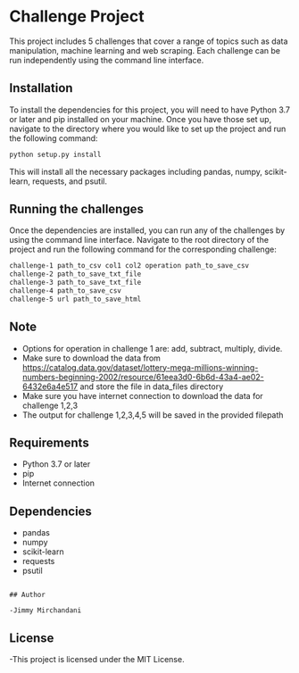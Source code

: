 # Challenge Project

This project includes 5 challenges that cover a range of topics such as data manipulation, machine learning and web scraping. Each challenge can be run independently using the command line interface.

## Installation

To install the dependencies for this project, you will need to have Python 3.7 or later and pip installed on your machine. Once you have those set up, navigate to the directory where you would like to set up the project and run the following command:

```bash
python setup.py install
```

This will install all the necessary packages including pandas, numpy, scikit-learn, requests, and psutil.

## Running the challenges

Once the dependencies are installed, you can run any of the challenges by using the command line interface. Navigate to the root directory of the project and run the following command for the corresponding challenge:

```bash
challenge-1 path_to_csv col1 col2 operation path_to_save_csv
challenge-2 path_to_save_txt_file
challenge-3 path_to_save_txt_file
challenge-4 path_to_save_csv
challenge-5 url path_to_save_html
```

## Note
- Options for operation in challenge 1 are: add, subtract, multiply, divide.
- Make sure to download the data from https://catalog.data.gov/dataset/lottery-mega-millions-winning-numbers-beginning-2002/resource/61eea3d0-6b6d-43a4-ae02-6432e6a4e517 and store the file in data_files directory
- Make sure you have internet connection to download the data for challenge 1,2,3
- The output for challenge 1,2,3,4,5 will be saved in the provided filepath
## Requirements

- Python 3.7 or later
- pip
- Internet connection

## Dependencies

- pandas
- numpy
- scikit-learn
- requests
- psutil

```

## Author

-Jimmy Mirchandani
```

## License

-This project is licensed under the MIT License.
